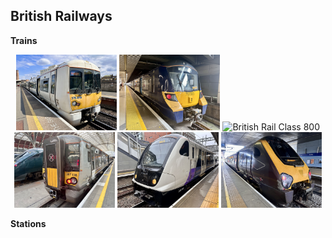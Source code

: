 ## British Railways

**Trains**
<center class ='img'>
  <img src="IMG_9352.jpeg" width="32%" title="British Rail Class 376">
  <img src="IMG_9385.jpeg" width="32%" title="British Rail Class 707">
  <img src="IMG_9413.jpeg" width="32%" title="British Rail Class 800">
  <img src="IMG_9414.jpeg" width="32%" title="British Rail Class 387">
  <img src="IMG_9417.jpeg" width="32%" title="British Rail Class 345">
  <img src="IMG_9428.jpeg" width="32%" title="British Rail Class 221">
</center>

**Stations**
